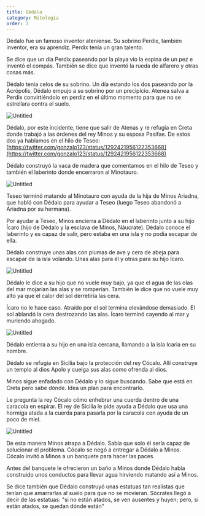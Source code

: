 ```yaml
---
title: Dédalo
category: Mitología
order: 3
---
```


Dédalo fue un famoso inventor ateniense. Su sobrino Perdix, también inventor, era su aprendiz. Perdix tenía un gran talento. 

Se dice que un día Perdix paseando por la playa vio la espina de un pez e inventó el compás. También se dice que inventó la rueda de alfarero y otras cosas más.

Dédalo tenía celos de su sobrino. Un día estando los dos paseando por la Acrópolis, Dédalo empujo a su sobrino por un precipicio. Atenea salva a Perdix convirtiéndolo en perdiz en el último momento para que no se estrellara contra el suelo.

![Untitled]({{site.baseurl}}/images/De%dalo%20acd788947ff44f129dc297ba7362a565/_El_increible_mito_de_Dedalo_y_su_hijo_Icaro__Enterese__.png)

Dédalo, por este incidente, tiene que salir de Atenas y re refugia en Creta donde trabajó a las órdenes del rey Minos y su esposa Pasífae. De estos dos ya hablamos en el hilo de Teseo: [https://twitter.com/gonzalo123/status/1292421956122353668](https://twitter.com/gonzalo123/status/1292421956122353668)

Dédalo construyó la vaca de madera que comentamos en el hilo de Teseo y también el laberinto donde encerraron al Minotauro. 

![Untitled]({{site.baseurl}}/images/De%dalo%20acd788947ff44f129dc297ba7362a565/Dedalo_y_el_minotauro___Belas_Artes_na_casa.png)

Teseo terminó matando al Minotauro con ayuda de la hija de Minos Ariadna, que habló con Dédalo para ayudar a Teseo (luego Teseo abandonó a Ariadna por su hermana).

Por ayudar a Teseo, Minos encierra a Dédalo en el laberinto junto a su hijo Ícaro (hijo de Dédalo y la esclava de Minos, Náucrate). Dédalo conoce el laberinto y es capaz de salir, pero estaba en una isla y no podía escapar de ella.

Dédalo construye unas alas con plumas de ave y cera de abeja para escapar de la isla volando. Unas alas para él y otras para su hijo Ícaro.

![Untitled]({{site.baseurl}}/images/De%dalo%20acd788947ff44f129dc297ba7362a565/Landon-IcarusandDaedalus_-_Dedalo_-_Wikipedia__la_enciclopedia_libre.png)

Dédalo le dice a su hijo que no vuele muy bajo, ya que el agua de las olas del mar mojarían las alas y se romperían. También le dice que no vuele muy alto ya que el calor del sol derretiría las cera.

Ícaro no le hace caso. Atraído por el sol termina elevándose demasiado. El sol ablandó la cera destrozando las alas. Ícaro terminó cayendo al mar y muriendo ahogado.

![Untitled]({{site.baseurl}}/images/De%dalo%20acd788947ff44f129dc297ba7362a565/Dedalo-mitologia_-_Dedalo_-_EcuRed.png)

Dédalo entierra a su hijo en una isla cercana, llamando a la isla Icaria en su nombre.

Dédalo se refugia en Sicilia bajo la protección del rey Cócalo. Allí construye un templo al dios Apolo y cuelga sus alas como ofrenda al dios.

Minos sigue enfadado con Dédalo y lo sigue buscando. Sabe que está en Creta pero sabe dónde. Idea un plan para encontrarlo.

Le pregunta la rey Cócalo cómo enhebrar una cuerda dentro de una caracola en espirar. El rey de Sicilia le pide ayuda a Dédalo que usa una hormiga atada a la cuerda para pasarla por la caracola con ayuda de un poco de miel.

![Untitled]({{site.baseurl}}/images/De%dalo%20acd788947ff44f129dc297ba7362a565/Theseus_Minotaur_Mosaic_-_Laberinto_de_Creta_-_Wikipedia__la_enciclopedia_libre.png)

De esta manera Minos atrapa a Dédalo. Sabía que solo él sería capaz de solucionar el problema. Cócalo se negó a entregar a Dédalo a Minos. Cócalo invitó a Minos a un banquete para hacer las paces.

Antes del banquete le ofrecieron un baño a Minos donde Dédalo había construido unos conductos para llevar agua hirviendo matando así a Minos.

Se dice también que Dédalo construyó unas estatuas tan realistas que tenían que amarrarlas al suelo para que no se movieran. Sócrates llegó a decir de las estatuas: "si no están atados, se ven ausentes y huyen; pero, si están atados, se quedan dónde están"
